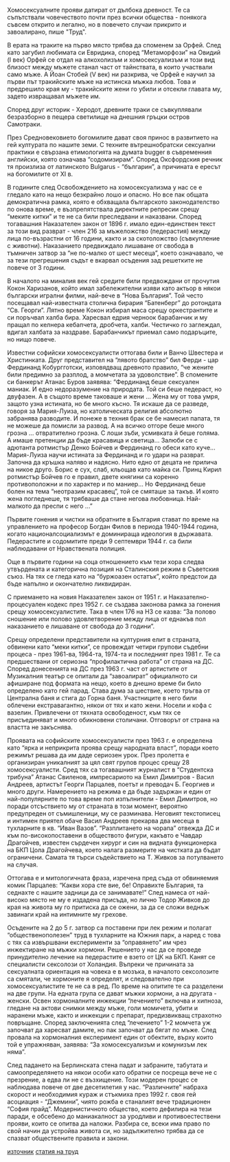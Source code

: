 Хомосексуалните прояви датират от дълбока древност. Те са съпътствали човечеството почти през всички общества - понякога съвсем открито и легално, но в повечето случаи прикрито и завоалирано, пише "Труд".

В ерата на траките на първо място трябва да споменем за Орфей. След като загубил любимата си Евридика, според “Метаморфози” на Овидий (I век) Орфей се отдал на алкохолизъм и хомосексуализъм и този вид близост между мъжете станал част от тайнствата, в които участвали само мъже. А Йоан Стобей (V век) ни разкрива, че Орфей е научил за първи път тракийските мъже на истинска мъжка любов. Това и предрешило края му - тракийските жени го убили и отсекли главата му, задето извращавал мъжете им.

Според друг историк - Херодот, древните траки се съвкуплявали безразборно в пещера светилище на днешния гръцки остров Самотраки.

През Средновековието богомилите дават своя принос в развитието на гей културата по нашите земи. С техните вътрешнобратски сексуални практики е свързана етимологията на думата bugger в съвременния английски, която означава “содомизирам”. Според Оксфордския речник тя произлиза от латинското Bulgarus - “българин”, a причината е ересът на богомилите от XI в.

В годините след Освобождението на хомосексуализма у нас се е гледало като на нещо безкрайно лошо и опасно. Но все пак общата демократична рамка, която е обхващала българското законодателство по онова време, е възпрепятствала директните репресии срещу “меките китки” и те не са били преследвани и наказвани. Според тогавашния Наказателен закон от 1896 г. имало един-единствен текст за този вид разврат - член 216 за мъжеложство (педерастия) между лица по-възрастни от 16 години, както и за скотоложство (съвкупление с животни). Наказанието предвиждало лишаване от свобода в тъмничен затвор за “не по-малко от шест месеца”, което означавало, че за тези прегрешения съдът е вкарвал осъдения зад решетките не повече от 3 години.

В началото на миналия век гей средите били предвождани от прочутия Кокон Харизанов, който имал забележителни изяви като актьор в някои български игрални филми, най-вече в “Нова България”. Той често посещавал най-известната столична бирария “Батенберг” до ротондата “Св. Георги”. Лятно време Кокон избирал маса срещу оркестрантите и си поръчвал халба бира. Харесвал едрия черноок барабанчик и му пращал по келнера кебапчета, дробчета, халби. Честичко го заглеждал, вдигал халбата за наздраве. Барабанчикът приемал само подаръците, но нищо повече.

Известни софийски хомосексуалисти оттогава били и Ванчо Швестера и Христинката. Друг представител на “лявото братство” бил Ферди - цар Фердинанд Кобургготски, изповядващ древното правило, “че жените били предимно за разплод, а момчетата за удоволствие”. В спомените си банкерът Атанас Буров заявява: “Фердинанд беше сексуален маниак. И едно недоразумение на природата. Той си беше педераст, но двуфазен. А в същото време таковаше и жени ... Жена му от това умря, защото узна истината, но бе много късно. Тя искаше да се разведе, говоря за Мария-Луиза, но католическата религия абсолютно забранява разводите. И понеже в техния брак се бе намесил папата, тя не можеше да помисли за развод. А на всичко отгоре беше много грозна ... отвратително грозна. С лоши зъби, усмивката й беше голяма. А имаше претенции да бъде красавица и светица... Залюби се с адютанта ротмистър Денко Бойчев и Фердинанд го обеси като куче... Мария-Луиза научи истината за Фердинанд и го удари на разврат. Започна да кръшка наляво и надясно. Нито едно от децата не прилича на никое друго. Борис е сух, слаб, кльощав като майка си. Принц Кирил ротмистър Бойчев го е правил, двете княгини са коренно противоположни и по характер и по маниер... Но Фердинанд беше болен на тема “неотразим красавец”, той се смяташе за такъв. И която жена погледнеше, тя трябваше да стане негова любовница. Най-малкото да преспи с него ...”

Първите гонения и чистки на обратните в България стават по време на управлението на професор Богдан Филов в периода 1940-1944 година, когато националсоциализмът е доминираща идеология в държавата. Педерастите и содомитите преди 9 септември 1944 г. са били наблюдавани от Нравствената полиция.

Още в първите години на соца отношението към тези хора следва утвърдената и категорична позиция на Сталинския режим в Съветския съюз. На тях се гледа като на “буржоазен остатък”, който предстои да бъде напълно и окончателно ликвидиран.

С приемането на новия Наказателен закон от 1951 г. и Наказателно-процесуален кодекс през 1952 г. се създава законова рамка за гонения срещу хомосексуалистите. Така в член 176 на НЗ се казва: “За полово сношение или полово удовлетворение между лица от еднакъв пол наказанието е лишаване от свобода до 3 години”.

Срещу определени представители на културния елит в страната, обвинени като “меки китки”, се провеждат четири групови съдебни процеса - през 1961-ва, 1964-та, 1974-та и последният през 1981 г. Те са предшествани от сериозна “профилактична работа” от страна на ДС. Според донесенията на ДС през 1963 г. част от артистите от Музикалния театър се опитали да “завоалират” официалното си афиширане под формата на нещо, което в днешно време би било определено като гей парад. Става дума за шествие, което тръгва от Централна баня и стига до Горна баня. Участниците в него били облечени екстравагантно, някои от тях и като жени. Носели и кофа с вазелин. Привлечени от тяхната освободеност, към тях се присъединяват и много обикновени столичани. Отговорът от страна на властта не закъснява.

Проявата на софийските хомосексуалисти през 1963 г. е определена като “ярка и неприкрита проява срещу народната власт”, поради което режимът решава да им даде сериозен урок. През пролетта е организиран уникалният за цял свят групов процес срещу 28 хомосексуалисти. Сред тях са тогавашният журналист в “Студентска трибуна” Атанас Свиленов, импресариото на Емил Димитров - Васил Андреев, артистът Георги Парцалев, поетът и преводач Б. Георгиев и много други. Намерението на режима е да бъде задържан и един от най-популярните по това време поп изпълнители - Емил Димитров, но поради отсъствието му от страната в този момент, вероятно предупреден от съмишленици, му се разминава. Неговият текстописец и интимен приятел обаче Васил Андреев прекарва два месеца в тухларните в кв. “Иван Вазов”. “Разплитането на чорапа” отвежда ДС и към по-високопоставени в обществото фигури, какъвто е Чавдар Драгойчев, известен сърдечен хирург и син на видната функционерка на БКП Цола Драгойчева, което налага размерите на чистката да бъдат ограничени. Самата тя търси съдействието на Т. Живков за потулването на случая.

Оттогава е и митологичната фраза, изречена пред съда от обвиняемия комик Парцалев: “Какви хора сте вие, бе! Оправихте България, та седнахте с нашите задници да се занимавате!” След намеса от най-високо място не му е издадена присъда, но лично Тодор Живков до края на живота му го притиска да се ожени, за да се сложи веднъж завинаги край на интимните му грехове.

Осъдените на 2 до 5 г. затвор са поставени при лек режим и полагат “общественополезен” труд в тухларните на Южния парк, а наред с това с тях са извършвани експерименти за “оправянето” им чрез инжектиране на мъжки хормони. Решението у нас да се проведе принудително лечение на педерастите е взето от ЦК на БКП. Канят се специалисти сексолози от Холандия. Въпреки че причината за сексуалната ориентация на човека е в мозъка, в началото сексолозите са смятали, че хормоните я определят, и следователно при хомосексуалистите те не са в ред. По време на опитите те са разделени на две групи. На едната група се дават мъжки хормони, а на другата - женски. Освен хормоналните инжекции “лечението” включва и хипноза, гледане на актови снимки между мъже, голи момичета, убити и наранени мъже, както и инжекции с препарат, предизвикващ страхотно повръщане. Според заключенията след “лечението” 1-2 момчета уж започват да харесват дамите, но пак започват да бягат по мъже. След провала на хормоналния експеримент един от обектите, върху които той е упражняван, заявява: “За хомосексуализъм и комунизъм лек няма”.

След падането на Берлинската стена падат и забраните, табутата и самоопределянето на някои особи като обратни се посреща вече не с презрение, а едва ли не с възхищение. Този модерен процес се наблюдава повече от две десетилетия у нас. “Различните” набраха скорост и необходимия кураж и стъкмиха през 1992 г. своя гей асоциация - “Джемини”, чиято рожба е станалият вече традиционен “София прайд”. Модернистичното общество, което дефилира на тези паради, е обсебено до маниакалност за уродливи и противоестествени прояви, които се опитва да наложи. Разбира се, всеки има право по свой начин да устройва живота си, но задължително трябва да се спазват обществените правила и закони.

[източник](https://www.24chasa.bg/ojivlenie/article/5618843)
[статия на труд](trud2016.md)